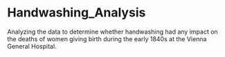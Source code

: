 # Handwashing_Analysis
Analyzing the data to determine whether handwashing had any impact on the deaths of women giving birth during the early 1840s at the Vienna General Hospital.

